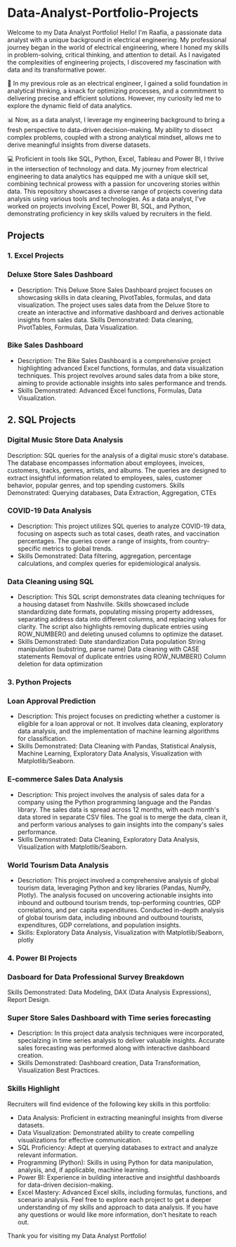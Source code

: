 # Data-Analyst-Portfolio-Projects
Welcome to my Data Analyst Portfolio! 
 Hello! I'm Raafia, a passionate data analyst with a unique background in electrical engineering. My professional journey began in the world of electrical engineering, where I honed my skills in problem-solving, critical thinking, and attention to detail. As I navigated the complexities of engineering projects, I discovered my fascination with data and its transformative power.

🔧 In my previous role as an electrical engineer, I gained a solid foundation in analytical thinking, a knack for optimizing processes, and a commitment to delivering precise and efficient solutions. However, my curiosity led me to explore the dynamic field of data analytics.

📊 Now, as a data analyst, I leverage my engineering background to bring a fresh perspective to data-driven decision-making. My ability to dissect complex problems, coupled with a strong analytical mindset, allows me to derive meaningful insights from diverse datasets.

💻 Proficient in tools like SQL, Python, Excel, Tableau and Power BI, I thrive in the intersection of technology and data. My journey from electrical engineering to data analytics has equipped me with a unique skill set, combining technical prowess with a passion for uncovering stories within data.
This repository showcases a diverse range of projects covering data analysis using various tools and technologies. As a data analyst, I've worked on projects involving Excel, Power BI, SQL, and Python, demonstrating proficiency in key skills valued by recruiters in the field.

## Projects
### 1. Excel Projects
### Deluxe Store Sales Dashboard
- Description: This Deluxe Store Sales Dashboard project focuses on showcasing skills in data cleaning, PivotTables, formulas, and data visualization. The project uses sales data from the Deluxe Store to create an interactive and informative dashboard and derives actionable insights from sales data.
Skills Demonstrated: Data cleaning, PivotTables, Formulas, Data Visualization.
### Bike Sales Dashboard
- Description: The Bike Sales Dashboard is a comprehensive project highlighting advanced Excel functions, formulas, and data visualization techniques. This project revolves around sales data from a bike store, aiming to provide actionable insights into sales performance and trends.
- Skills Demonstrated: Advanced Excel functions, Formulas, Data Visualization.

## 2. SQL Projects
### Digital Music Store Data Analysis

Description: SQL queries for the analysis of a digital music store's database. The database encompasses information about employees, invoices, customers, tracks, genres, artists, and albums. The queries are designed to extract insightful information related to employees, sales, customer behavior, popular genres, and top spending customers.
Skills Demonstrated: Querying databases, Data Extraction, Aggregation, CTEs
###  COVID-19 Data Analysis

- Description: This project utilizes SQL queries to analyze COVID-19 data, focusing on aspects such as total cases, death rates, and vaccination percentages. The queries cover a range of insights, from country-specific metrics to global trends.
- Skills Demonstrated: Data filtering, aggregation, percentage calculations, and complex queries for epidemiological analysis.

###  Data Cleaning using SQL

- Description: This SQL script demonstrates data cleaning techniques for a housing dataset from Nashville. Skills showcased include standardizing date formats, populating missing property addresses, separating address data into different columns, and replacing values for clarity. The script also highlights removing duplicate entries using ROW_NUMBER() and deleting unused columns to optimize the dataset.
- Skills Demonstrated: Date standardization
Data population
String manipulation (substring, parse name)
Data cleaning with CASE statements
Removal of duplicate entries using ROW_NUMBER()
Column deletion for data optimization
### 3. Python Projects
### Loan Approval Prediction

- Description: This project focuses on predicting whether a customer is eligible for a loan approval or not. It involves data cleaning, exploratory data analysis, and the implementation of machine learning algorithms for classification.
- Skills Demonstrated: Data Cleaning with Pandas, Statistical Analysis, Machine Learning, Exploratory Data Analysis, Visualization with Matplotlib/Seaborn.
### E-commerce Sales Data Analysis

- Description: This project involves the analysis of sales data for a company using the Python programming language and the Pandas library. The sales data is spread across 12 months, with each month's data stored in separate CSV files. The goal is to merge the data, clean it, and perform various analyses to gain insights into the company's sales performance.
- Skills Demonstrated: Data Cleaning, Exploratory Data Analysis, Visualization with Matplotlib/Seaborn.
### World Tourism Data Analysis
  - Descriotion: This project involved a comprehensive analysis of global tourism data, leveraging Python and key libraries (Pandas, NumPy, Plotly). The analysis focused on uncovering actionable insights into inbound and outbound tourism trends, top-performing countries, GDP correlations, and per capita expenditures. Conducted in-depth analysis of global tourism data, including inbound and outbound tourists, expenditures, GDP correlations, and population insights.
  - Skills: Exploratory Data Analysis, Visualization with Matplotlib/Seaborn, plotly
### 4. Power BI Projects
### Dasboard for Data Professional Survey Breakdown

Skills Demonstrated: Data Modeling, DAX (Data Analysis Expressions), Report Design.
### Super Store Sales Dashboard with Time series forecasting

- Description: In this project data analysis techniques were incorporated, specialzing in time series analysis to deliver valuable insights. Accurate sales forecasting was performed along with interactive dashboard creation.
- Skills Demonstrated: Dashboard creation, Data Transformation, Visualization Best Practices.
### Skills Highlight
Recruiters will find evidence of the following key skills in this portfolio:

- Data Analysis: Proficient in extracting meaningful insights from diverse datasets.
- Data Visualization: Demonstrated ability to create compelling visualizations for effective communication.
- SQL Proficiency: Adept at querying databases to extract and analyze relevant information.
- Programming (Python): Skills in using Python for data manipulation, analysis, and, if applicable, machine learning.
- Power BI: Experience in building interactive and insightful dashboards for data-driven decision-making.
- Excel Mastery: Advanced Excel skills, including formulas, functions, and scenario analysis.
Feel free to explore each project to get a deeper understanding of my skills and approach to data analysis. If you have any questions or would like more information, don't hesitate to reach out.

Thank you for visiting my Data Analyst Portfolio!
